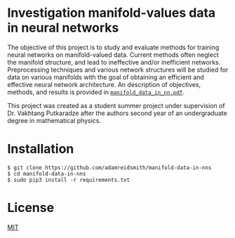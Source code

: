 # Investigation manifold-values data in neural networks
The objective of this project is to study and evaluate methods for training neural networks on manifold-valued data. Current methods often neglect the manifold structure, and lead to ineffective and/or inefficient networks. Preprocessing techniques and various network structures will be studied for data on various manifolds with the goal of obtaining an efficient and effective neural network architecture.  An description of objectives, methods, and results is provided in [`manifold_data_in_nn.pdf`](./manifold_data_in_nn.pdf).

This project was created as a student summer project under supervision of Dr. Vakhtang Putkaradze after the authors second year of an undergraduate degree in mathematical physics.

# Installation
    $ git clone https://github.com/adamreidsmith/manifold-data-in-nns
    $ cd manifold-data-in-nns
    $ sudo pip3 install -r requirements.txt

# License
[MIT](/LICENSE)